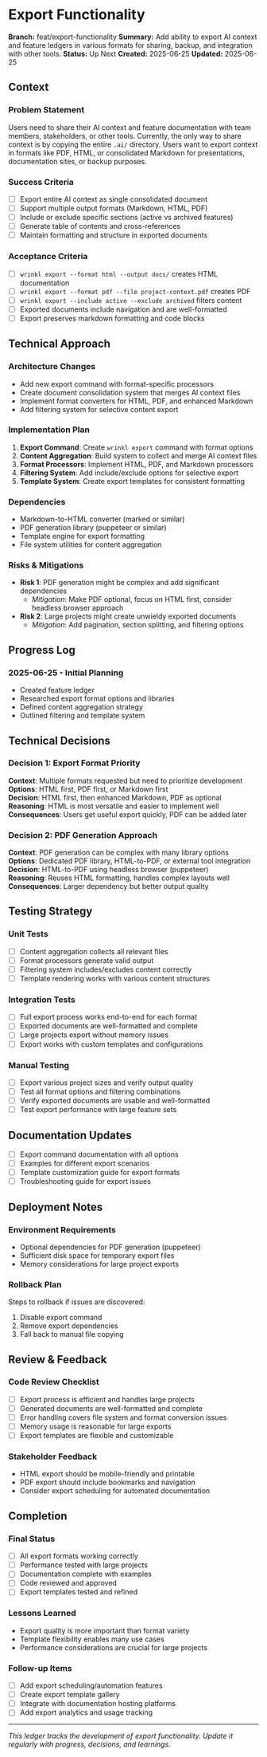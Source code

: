 # Export Functionality

**Branch:** feat/export-functionality
**Summary:** Add ability to export AI context and feature ledgers in various formats for sharing, backup, and integration with other tools.
**Status:** Up Next
**Created:** 2025-06-25
**Updated:** 2025-06-25

## Context

### Problem Statement
Users need to share their AI context and feature documentation with team members, stakeholders, or other tools. Currently, the only way to share context is by copying the entire `.ai/` directory. Users want to export context in formats like PDF, HTML, or consolidated Markdown for presentations, documentation sites, or backup purposes.

### Success Criteria
- [ ] Export entire AI context as single consolidated document
- [ ] Support multiple output formats (Markdown, HTML, PDF)
- [ ] Include or exclude specific sections (active vs archived features)
- [ ] Generate table of contents and cross-references
- [ ] Maintain formatting and structure in exported documents

### Acceptance Criteria
- [ ] `wrinkl export --format html --output docs/` creates HTML documentation
- [ ] `wrinkl export --format pdf --file project-context.pdf` creates PDF
- [ ] `wrinkl export --include active --exclude archived` filters content
- [ ] Exported documents include navigation and are well-formatted
- [ ] Export preserves markdown formatting and code blocks

## Technical Approach

### Architecture Changes
- Add new export command with format-specific processors
- Create document consolidation system that merges AI context files
- Implement format converters for HTML, PDF, and enhanced Markdown
- Add filtering system for selective content export

### Implementation Plan
1. **Export Command**: Create `wrinkl export` command with format options
2. **Content Aggregation**: Build system to collect and merge AI context files
3. **Format Processors**: Implement HTML, PDF, and Markdown processors
4. **Filtering System**: Add include/exclude options for selective export
5. **Template System**: Create export templates for consistent formatting

### Dependencies
- Markdown-to-HTML converter (marked or similar)
- PDF generation library (puppeteer or similar)
- Template engine for export formatting
- File system utilities for content aggregation

### Risks & Mitigations
- **Risk 1**: PDF generation might be complex and add significant dependencies
  - *Mitigation*: Make PDF optional, focus on HTML first, consider headless browser approach
- **Risk 2**: Large projects might create unwieldy exported documents
  - *Mitigation*: Add pagination, section splitting, and filtering options

## Progress Log

### 2025-06-25 - Initial Planning
- Created feature ledger
- Researched export format options and libraries
- Defined content aggregation strategy
- Outlined filtering and template system

## Technical Decisions

### Decision 1: Export Format Priority
**Context**: Multiple formats requested but need to prioritize development  
**Options**: HTML first, PDF first, or Markdown first  
**Decision**: HTML first, then enhanced Markdown, PDF as optional  
**Reasoning**: HTML is most versatile and easier to implement well  
**Consequences**: Users get useful export quickly, PDF can be added later

### Decision 2: PDF Generation Approach
**Context**: PDF generation can be complex with many library options  
**Options**: Dedicated PDF library, HTML-to-PDF, or external tool integration  
**Decision**: HTML-to-PDF using headless browser (puppeteer)  
**Reasoning**: Reuses HTML formatting, handles complex layouts well  
**Consequences**: Larger dependency but better output quality

## Testing Strategy

### Unit Tests
- [ ] Content aggregation collects all relevant files
- [ ] Format processors generate valid output
- [ ] Filtering system includes/excludes content correctly
- [ ] Template rendering works with various content structures

### Integration Tests
- [ ] Full export process works end-to-end for each format
- [ ] Exported documents are well-formatted and complete
- [ ] Large projects export without memory issues
- [ ] Export works with custom templates and configurations

### Manual Testing
- [ ] Export various project sizes and verify output quality
- [ ] Test all format options and filtering combinations
- [ ] Verify exported documents are usable and well-formatted
- [ ] Test export performance with large feature sets

## Documentation Updates

- [ ] Export command documentation with all options
- [ ] Examples for different export scenarios
- [ ] Template customization guide for export formats
- [ ] Troubleshooting guide for export issues

## Deployment Notes

### Environment Requirements
- Optional dependencies for PDF generation (puppeteer)
- Sufficient disk space for temporary export files
- Memory considerations for large project exports

### Rollback Plan
Steps to rollback if issues are discovered:
1. Disable export command
2. Remove export dependencies
3. Fall back to manual file copying

## Review & Feedback

### Code Review Checklist
- [ ] Export process is efficient and handles large projects
- [ ] Generated documents are well-formatted and complete
- [ ] Error handling covers file system and format conversion issues
- [ ] Memory usage is reasonable for large exports
- [ ] Export templates are flexible and customizable

### Stakeholder Feedback
- HTML export should be mobile-friendly and printable
- PDF export should include bookmarks and navigation
- Consider export scheduling for automated documentation

## Completion

### Final Status
- [ ] All export formats working correctly
- [ ] Performance tested with large projects
- [ ] Documentation complete with examples
- [ ] Code reviewed and approved
- [ ] Export templates tested and refined

### Lessons Learned
- Export quality is more important than format variety
- Template flexibility enables many use cases
- Performance considerations are crucial for large projects

### Follow-up Items
- [ ] Add export scheduling/automation features
- [ ] Create export template gallery
- [ ] Integrate with documentation hosting platforms
- [ ] Add export analytics and usage tracking

---

*This ledger tracks the development of export functionality. Update it regularly with progress, decisions, and learnings.*

